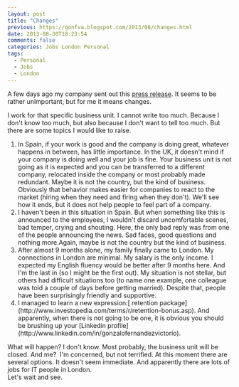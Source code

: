 ```yaml
---
layout: post
title: "Changes"
previous: https://gonfva.blogspot.com/2013/08/changes.html
date: 2013-08-30T18:23:54
comments: false
categories: Jobs London Personal
tags:
  - Personal
  - Jobs
  - London
---
```


A few days ago my company sent out this [press release](http://www.prnewswire.co.uk/news-releases/sp-capital-iq-to-explore-strategic-alternatives-for-fund-research-business-219922161.html). It seems to be rather unimportant, but for me it means changes.


I work for that specific business unit. I cannot write too much. Because I don't know too much, but also because I don't want to tell too much. But there are some topics I would like to raise.
<ol><li>In Spain, if your work is good and the company is doing great, whatever happens in between, has little importance. In the UK, it doesn't mind if your company is doing well and your job is fine. Your business unit is not going as it is expected and you can be transferred to a different company, relocated inside the company or most probably made redundant.&nbsp;Maybe it is not the country, but the kind of business. Obviously that behavior makes easier for companies to react to the market (hiring when they need and firing when they don't). We'll see how it ends, but it does not help people to feel part of a company.</li><li>I haven't been in this situation in Spain. But when something like this is announced to the employees, I wouldn't discard uncomfortable scenes, bad temper, crying and shouting. Here, the only bad reply was from one of the people announcing the news. Sad faces, good questions and nothing more.Again, maybe is not the country but the kind of business.</li><li>After almost 9 months alone, my family finally came to London. My connections in London are minimal. My salary is the only income. I expected my English fluency would be better after 9 months here. And I'm the last in (so I might be the first out). My situation is not stellar, but others had difficult situations too (to name one example, one colleague was told a couple of days before getting married). Despite that, people have been surprisingly friendly and supportive.</li><li>I managed to learn a new expression:[ retention package](http://www.investopedia.com/terms/r/retention-bonus.asp). And apparently, when there is not going to be one, it is obvious you should be brushing up your [Linkedin profile](http://www.linkedin.com/in/gonzalofernandezvictorio).</li></ol><div>What will happen? I don't know. Most probably, the business unit will be closed. And me? &nbsp;I'm concerned, but not terrified. At this moment there are several options. It doesn't seem immediate. And apparently there are lots of jobs for IT people in London.&nbsp;</div><div>
</div><div>Let's wait and see.</div>
